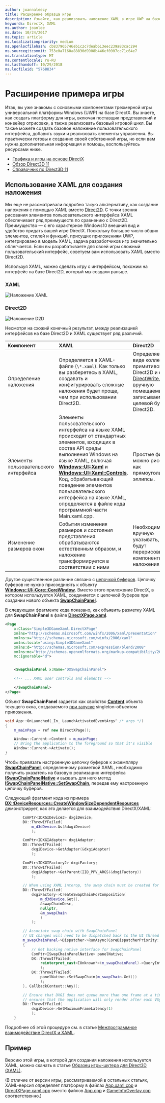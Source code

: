 ```yaml
---
author: joannaleecy
title: Расширение образца игры
description: Узнайте, как реализовать наложение XAML в игре UWP на базе DirectX.
keywords: DirectX, XAML
ms.author: joanlee
ms.date: 10/24/2017
ms.topic: article
ms.localizationpriority: medium
ms.openlocfilehash: cb837965746eb1c2c7deab613eec239a83cac294
ms.sourcegitcommit: 753e0a7160a88830d9908b446ef0907cc71c64e7
ms.translationtype: MT
ms.contentlocale: ru-RU
ms.lasthandoff: 10/29/2018
ms.locfileid: "5768834"
---
```

# <a name="extend-the-game-sample"></a>Расширение примера игры

Итак, вы уже знакомы с основными компонентами трехмерной игры универсальной платформы Windows (UWP) на базе DirectX. Вы знаете, как создать платформу для игры, включая поставщик представлений и конвейер отрисовки, а также реализовать базовый игровой цикл. Вы также можете создать базовое наложение пользовательского интерфейса, добавить звуки и реализовать элементы управления. Вы практически готовы к созданию своей собственной игры, но если вам нужна дополнительная информация и помощь, воспользуйтесь ресурсами ниже.

-   [Графика и игры на основе DirectX](https://msdn.microsoft.com/library/windows/desktop/ee663274)
-   [Обзор Direct3D 11](https://msdn.microsoft.com/library/windows/desktop/ff476345)
-   [Справочник по Direct3D 11](https://msdn.microsoft.com/library/windows/desktop/ff476147)

## <a name="using-xaml-for-the-overlay"></a>Использование XAML для создания наложения


Мы еще не рассматривали подробно такую альтернативу, как создание наложения с помощью XAML вместо [Direct2D](https://msdn.microsoft.com/library/windows/desktop/dd370990). С точки зрения рисования элементов пользовательского интерфейса XAML обеспечивает ряд преимуществ по сравнению с Direct2D. Преимущество — с его характерное Windows10 внешний вид и удобство придать вашей игре DirectX. Поскольку большое число общих элементов, стилей и функций, присущих приложениям UWP, интегрировано в модель XAML, задача разработчиков игр значительно облегчается. Если вы разрабатываете для своей игры сложный пользовательский интерфейс, советуем вам использовать XAML вместо Direct2D.

Используя XAML, можно сделать игру с интерфейсом, похожим на интерфейс на базе Direct2D, который мы создали раньше.

### <a name="xaml"></a>XAML
![Наложение XAML](./images/simple-dx-game-extend-xaml.PNG)

### <a name="direct2d"></a>Direct2D
![Наложение D2D](./images/simple-dx-game-extend-d2d.PNG)

Несмотря на схожий конечный результат, между реализацией интерфейсов на базе Direct2D и XAML существует ряд различий.

Компонент | XAML| Direct2D
:----------|:----------- | :-----------
Определение наложения | Определяется в XAML-файле (`\*.xaml`). Как только вы разберетесь в XAML, создавать и конфигурировать сложные наложения будет проще, чем при использовании Direct2D.| Определяется в виде коллекции примитивов Direct2D и строк [DirectWrite](https://msdn.microsoft.com/library/windows/desktop/dd368038), вручную помещаемых и записываемых в целевой буфер Direct2D. 
Элементы пользовательского интерфейса | Элементы пользовательского интерфейса на языке XAML происходят от стандартных элементов, входящих в состав API среды выполнения Windows на языке XAML, включая [**Windows::UI::Xaml**](https://msdn.microsoft.com/library/windows/apps/br209045) и [**Windows::UI::Xaml::Controls**](https://msdn.microsoft.com/library/windows/apps/br227716). Код, обрабатывающий поведение элементов пользовательского интерфейса на языке XAML, определяется в файле кода программной части Main.xaml.cpp. | Простые фигуры можно рисовать как прямоугольники и эллипсы.
Изменение размеров окон | События изменения размеров и состояния представления обрабатываются естественным образом, и наложение трансформируется в соответствии с ними | Необходимо вручную указывать, как будут перерисовываться компоненты наложения.


Другое существенное различие связано с [цепочкой буферов](https://docs.microsoft.com/windows/uwp/graphics-concepts/swap-chains). Цепочку буферов не нужно присоединять к объекту [**Windows::UI::Core::CoreWindow**](https://docs.microsoft.com/uwp/api/windows.ui.core.corewindow). Вместо этого приложение DirectX, в котором используется XAML, соединяется с цепочкой буферов при создании нового объекта [**SwapChainPanel**](https://docs.microsoft.com/uwp/api/windows.ui.xaml.controls.swapchainpanel). 

В следующем фрагменте кода показано, как объявить разметку XAML для **SwapChainPanel** в файле [**DirectXPage.xaml**](https://github.com/Microsoft/Windows-universal-samples/blob/6370138b150ca8a34ff86de376ab6408c5587f5d/Samples/Simple3DGameXaml/cpp/DirectXPage.xaml).
```xml
<Page
    x:Class="Simple3DGameXaml.DirectXPage"
    xmlns="http://schemas.microsoft.com/winfx/2006/xaml/presentation"
    xmlns:x="http://schemas.microsoft.com/winfx/2006/xaml"
    xmlns:local="using:Simple3DGameXaml"
    xmlns:d="http://schemas.microsoft.com/expression/blend/2008"
    xmlns:mc="http://schemas.openxmlformats.org/markup-compatibility/2006"
    mc:Ignorable="d">


    <SwapChainPanel x:Name="DXSwapChainPanel">

    <!-- ... XAML user controls and elements -->

    </SwapChainPanel>
</Page>
```

Объект **SwapChainPanel** задается как свойство [**Content**](https://docs.microsoft.com/uwp/api/Windows.UI.Xaml.Window.Content) объекта текущего окна, создаваемого [при запуске](https://github.com/Microsoft/Windows-universal-samples/blob/6370138b150ca8a34ff86de376ab6408c5587f5d/Samples/Simple3DGameXaml/cpp/App.xaml.cpp#L45-L51) singleton-объектом приложения.

```cpp
void App::OnLaunched(_In_ LaunchActivatedEventArgs^ /* args */)
{
    m_mainPage = ref new DirectXPage();

    Window::Current->Content = m_mainPage;
    // Bring the application to the foreground so that it's visible
    Window::Current->Activate();
}
```


Чтобы привязать настроенную цепочку буферов к экземпляру [**SwapChainPanel**](https://docs.microsoft.com/uwp/api/Windows.UI.Xaml.Controls.SwapChainPanel), определенному разметкой XAML, необходимо получить указатель на базовую реализацию интерфейса [**ISwapChainPanelNative**](https://msdn.microsoft.com/library/dn302143) и вызвать для него метод [**ISwapChainPanelNative::SetSwapChain**](https://msdn.microsoft.com/library/windows/desktop/dn302144), передав ему настроенную цепочку буферов. 

Следующий фрагмент кода из примера [**DX::DeviceResources::CreateWindowSizeDependentResources**](https://github.com/Microsoft/Windows-universal-samples/blob/6370138b150ca8a34ff86de376ab6408c5587f5d/Samples/Simple3DGameXaml/cpp/Common/DeviceResources.cpp#L218-L521) демонстрирует, как это делается для взаимодействия DirectX/XAML:

```cpp
        ComPtr<IDXGIDevice3> dxgiDevice;
        DX::ThrowIfFailed(
            m_d3dDevice.As(&dxgiDevice)
            );

        ComPtr<IDXGIAdapter> dxgiAdapter;
        DX::ThrowIfFailed(
            dxgiDevice->GetAdapter(&dxgiAdapter)
            );

        ComPtr<IDXGIFactory2> dxgiFactory;
        DX::ThrowIfFailed(
            dxgiAdapter->GetParent(IID_PPV_ARGS(&dxgiFactory))
            );

        // When using XAML interop, the swap chain must be created for composition.
        DX::ThrowIfFailed(
            dxgiFactory->CreateSwapChainForComposition(
                m_d3dDevice.Get(),
                &swapChainDesc,
                nullptr,
                &m_swapChain
                )
            );

        // Associate swap chain with SwapChainPanel
        // UI changes will need to be dispatched back to the UI thread
        m_swapChainPanel->Dispatcher->RunAsync(CoreDispatcherPriority::High, ref new DispatchedHandler([=]()
        {
            // Get backing native interface for SwapChainPanel
            ComPtr<ISwapChainPanelNative> panelNative;
            DX::ThrowIfFailed(
                reinterpret_cast<IUnknown*>(m_swapChainPanel)->QueryInterface(IID_PPV_ARGS(&panelNative))
                );
            DX::ThrowIfFailed(
                panelNative->SetSwapChain(m_swapChain.Get())
                );
        }, CallbackContext::Any));

        // Ensure that DXGI does not queue more than one frame at a time. This both reduces latency and
        // ensures that the application will only render after each VSync, minimizing power consumption.
        DX::ThrowIfFailed(
            dxgiDevice->SetMaximumFrameLatency(1)
            );
    }
```

Подробнее об этой процедуре см. в статье [Межпрограммное взаимодействие DirectX и XAML](directx-and-xaml-interop.md).

## <a name="sample"></a>Пример

Версию этой игры, в которой для создания наложения используется XAML, можно скачать в статье [Образец игры-шутера для Direct3D (XAML)](https://github.com/Microsoft/Windows-universal-samples/tree/master/Samples/Simple3DGameXaml).


(В отличие от версии игры, рассматриваемой в остальных статьях, XAML-версия определяет платформу в файлах [App.xaml.cpp](https://github.com/Microsoft/Windows-universal-samples/blob/6370138b150ca8a34ff86de376ab6408c5587f5d/Samples/Simple3DGameXaml/cpp/App.xaml.cpp) и [DirectXPage.xaml.cpp](https://github.com/Microsoft/Windows-universal-samples/blob/6370138b150ca8a34ff86de376ab6408c5587f5d/Samples/Simple3DGameXaml/cpp/DirectXPage.xaml.cpp) вместо файлов [App.cpp](https://github.com/Microsoft/Windows-universal-samples/blob/6370138b150ca8a34ff86de376ab6408c5587f5d/Samples/Simple3DGameDX/cpp/App.cpp) и [GameInfoOverlay.cpp](https://github.com/Microsoft/Windows-universal-samples/blob/6370138b150ca8a34ff86de376ab6408c5587f5d/Samples/Simple3DGameDX/cpp/GameInfoOverlay.cpp) соответственно.)